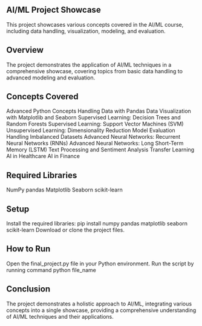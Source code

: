## AI/ML Project Showcase
This project showcases various concepts covered in the AI/ML course, including data handling, visualization, modeling, and evaluation.

## Overview
The project demonstrates the application of AI/ML techniques in a comprehensive showcase, covering topics from basic data handling to advanced modeling and evaluation.

## Concepts Covered
Advanced Python Concepts
Handling Data with Pandas
Data Visualization with Matplotlib and Seaborn
Supervised Learning: Decision Trees and Random Forests
Supervised Learning: Support Vector Machines (SVM)
Unsupervised Learning: Dimensionality Reduction
Model Evaluation
Handling Imbalanced Datasets
Advanced Neural Networks: Recurrent Neural Networks (RNNs)
Advanced Neural Networks: Long Short-Term Memory (LSTM)
Text Processing and Sentiment Analysis
Transfer Learning
AI in Healthcare
AI in Finance

## Required Libraries
NumPy
pandas
Matplotlib
Seaborn
scikit-learn

## Setup
Install the required libraries: pip install numpy pandas matplotlib seaborn scikit-learn
Download or clone the project files.

## How to Run
Open the final_project.py file in your Python environment.
Run the script by running command python file_name

## Conclusion
The project demonstrates a holistic approach to AI/ML, integrating various concepts into a single showcase, providing a comprehensive understanding of AI/ML techniques and their applications.